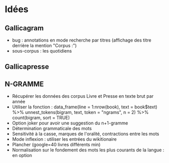 # Idées

## Gallicagram
- bug : annotations en mode recherche par titres (affichage des titre derrière la mention "Corpus :")
- sous-corpus : les quotidiens

## Gallicapresse

## N-GRAMME
- Récupérer les données des corpus Livre et Presse en texte brut par année
- Utiliser la fonction : data_frame(line = 1:nrow(book), text = book$text)  %>%  unnest_tokens(bigram, text, token = "ngrams", n = 2) %>%  count(bigram, sort = TRUE)
- Option joker pour avoir une suggestion du n+1-gramme
- Détermination grammaticale des mots
- Sensitivité à la casse, marques de l'oralité, contractions entre les mots
- Mode inflexion : utiliser les entrées du wikitionaire
- Plancher (google=40 livres différents min)
- Normalisation sur le fondement des mots les plus courants de la langue : en option
